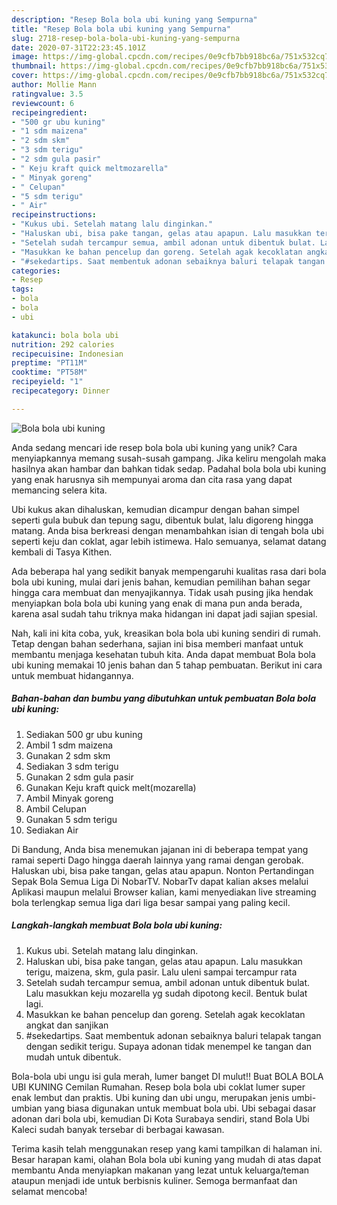```yaml
---
description: "Resep Bola bola ubi kuning yang Sempurna"
title: "Resep Bola bola ubi kuning yang Sempurna"
slug: 2718-resep-bola-bola-ubi-kuning-yang-sempurna
date: 2020-07-31T22:23:45.101Z
image: https://img-global.cpcdn.com/recipes/0e9cfb7bb918bc6a/751x532cq70/bola-bola-ubi-kuning-foto-resep-utama.jpg
thumbnail: https://img-global.cpcdn.com/recipes/0e9cfb7bb918bc6a/751x532cq70/bola-bola-ubi-kuning-foto-resep-utama.jpg
cover: https://img-global.cpcdn.com/recipes/0e9cfb7bb918bc6a/751x532cq70/bola-bola-ubi-kuning-foto-resep-utama.jpg
author: Mollie Mann
ratingvalue: 3.5
reviewcount: 6
recipeingredient:
- "500 gr ubu kuning"
- "1 sdm maizena"
- "2 sdm skm"
- "3 sdm terigu"
- "2 sdm gula pasir"
- " Keju kraft quick meltmozarella"
- " Minyak goreng"
- " Celupan"
- "5 sdm terigu"
- " Air"
recipeinstructions:
- "Kukus ubi. Setelah matang lalu dinginkan."
- "Haluskan ubi, bisa pake tangan, gelas atau apapun. Lalu masukkan terigu, maizena, skm, gula pasir. Lalu uleni sampai tercampur rata"
- "Setelah sudah tercampur semua, ambil adonan untuk dibentuk bulat. Lalu masukkan keju mozarella yg sudah dipotong kecil. Bentuk bulat lagi."
- "Masukkan ke bahan pencelup dan goreng. Setelah agak kecoklatan angkat dan sanjikan"
- "#sekedartips. Saat membentuk adonan sebaiknya baluri telapak tangan dengan sedikit terigu. Supaya adonan tidak menempel ke tangan dan mudah untuk dibentuk."
categories:
- Resep
tags:
- bola
- bola
- ubi

katakunci: bola bola ubi 
nutrition: 292 calories
recipecuisine: Indonesian
preptime: "PT11M"
cooktime: "PT58M"
recipeyield: "1"
recipecategory: Dinner

---
```



![Bola bola ubi kuning](https://img-global.cpcdn.com/recipes/0e9cfb7bb918bc6a/751x532cq70/bola-bola-ubi-kuning-foto-resep-utama.jpg)

Anda sedang mencari ide resep bola bola ubi kuning yang unik? Cara menyiapkannya memang susah-susah gampang. Jika keliru mengolah maka hasilnya akan hambar dan bahkan tidak sedap. Padahal bola bola ubi kuning yang enak harusnya sih mempunyai aroma dan cita rasa yang dapat memancing selera kita.

Ubi kukus akan dihaluskan, kemudian dicampur dengan bahan simpel seperti gula bubuk dan tepung sagu, dibentuk bulat, lalu digoreng hingga matang. Anda bisa berkreasi dengan menambahkan isian di tengah bola ubi seperti keju dan coklat, agar lebih istimewa. Halo semuanya, selamat datang kembali di Tasya Kithen.

Ada beberapa hal yang sedikit banyak mempengaruhi kualitas rasa dari bola bola ubi kuning, mulai dari jenis bahan, kemudian pemilihan bahan segar hingga cara membuat dan menyajikannya. Tidak usah pusing jika hendak menyiapkan bola bola ubi kuning yang enak di mana pun anda berada, karena asal sudah tahu triknya maka hidangan ini dapat jadi sajian spesial.


Nah, kali ini kita coba, yuk, kreasikan bola bola ubi kuning sendiri di rumah. Tetap dengan bahan sederhana, sajian ini bisa memberi manfaat untuk membantu menjaga kesehatan tubuh kita. Anda dapat membuat Bola bola ubi kuning memakai 10 jenis bahan dan 5 tahap pembuatan. Berikut ini cara untuk membuat hidangannya.

<!--inarticleads1-->

##### Bahan-bahan dan bumbu yang dibutuhkan untuk pembuatan Bola bola ubi kuning:

1. Sediakan 500 gr ubu kuning
1. Ambil 1 sdm maizena
1. Gunakan 2 sdm skm
1. Sediakan 3 sdm terigu
1. Gunakan 2 sdm gula pasir
1. Gunakan  Keju kraft quick melt(mozarella)
1. Ambil  Minyak goreng
1. Ambil  Celupan
1. Gunakan 5 sdm terigu
1. Sediakan  Air


Di Bandung, Anda bisa menemukan jajanan ini di beberapa tempat yang ramai seperti Dago hingga daerah lainnya yang ramai dengan gerobak. Haluskan ubi, bisa pake tangan, gelas atau apapun. Nonton Pertandingan Sepak Bola Semua Liga Di NobarTV. NobarTv dapat kalian akses melalui Aplikasi maupun melalui Browser kalian, kami menyediakan live streaming bola terlengkap semua liga dari liga besar sampai yang paling kecil. 

<!--inarticleads2-->

##### Langkah-langkah membuat Bola bola ubi kuning:

1. Kukus ubi. Setelah matang lalu dinginkan.
1. Haluskan ubi, bisa pake tangan, gelas atau apapun. Lalu masukkan terigu, maizena, skm, gula pasir. Lalu uleni sampai tercampur rata
1. Setelah sudah tercampur semua, ambil adonan untuk dibentuk bulat. Lalu masukkan keju mozarella yg sudah dipotong kecil. Bentuk bulat lagi.
1. Masukkan ke bahan pencelup dan goreng. Setelah agak kecoklatan angkat dan sanjikan
1. #sekedartips. Saat membentuk adonan sebaiknya baluri telapak tangan dengan sedikit terigu. Supaya adonan tidak menempel ke tangan dan mudah untuk dibentuk.


Bola-bola ubi ungu isi gula merah, lumer banget DI mulut!! Buat BOLA BOLA UBI KUNING Cemilan Rumahan. Resep bola bola ubi coklat lumer super enak lembut dan praktis. Ubi kuning dan ubi ungu, merupakan jenis umbi-umbian yang biasa digunakan untuk membuat bola ubi. Ubi sebagai dasar adonan dari bola ubi, kemudian Di Kota Surabaya sendiri, stand Bola Ubi Kaleci sudah banyak tersebar di berbagai kawasan. 

Terima kasih telah menggunakan resep yang kami tampilkan di halaman ini. Besar harapan kami, olahan Bola bola ubi kuning yang mudah di atas dapat membantu Anda menyiapkan makanan yang lezat untuk keluarga/teman ataupun menjadi ide untuk berbisnis kuliner. Semoga bermanfaat dan selamat mencoba!
